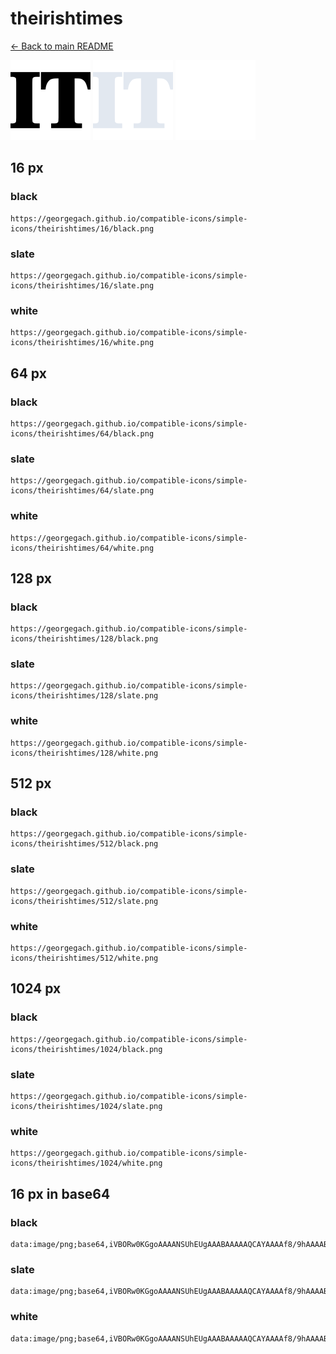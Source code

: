 # theirishtimes

[← Back to main README](../../README.md)


<img src="./128/black.png" width="128" alt="theirishtimes black icon" />
<img src="./128/slate.png" width="128" alt="theirishtimes slate icon" />
<img src="./128/white.png" width="128" alt="theirishtimes white icon" />

## 16 px

### black
```
https://georgegach.github.io/compatible-icons/simple-icons/theirishtimes/16/black.png
```

### slate
```
https://georgegach.github.io/compatible-icons/simple-icons/theirishtimes/16/slate.png
```

### white
```
https://georgegach.github.io/compatible-icons/simple-icons/theirishtimes/16/white.png
```

## 64 px

### black
```
https://georgegach.github.io/compatible-icons/simple-icons/theirishtimes/64/black.png
```

### slate
```
https://georgegach.github.io/compatible-icons/simple-icons/theirishtimes/64/slate.png
```

### white
```
https://georgegach.github.io/compatible-icons/simple-icons/theirishtimes/64/white.png
```

## 128 px

### black
```
https://georgegach.github.io/compatible-icons/simple-icons/theirishtimes/128/black.png
```

### slate
```
https://georgegach.github.io/compatible-icons/simple-icons/theirishtimes/128/slate.png
```

### white
```
https://georgegach.github.io/compatible-icons/simple-icons/theirishtimes/128/white.png
```

## 512 px

### black
```
https://georgegach.github.io/compatible-icons/simple-icons/theirishtimes/512/black.png
```

### slate
```
https://georgegach.github.io/compatible-icons/simple-icons/theirishtimes/512/slate.png
```

### white
```
https://georgegach.github.io/compatible-icons/simple-icons/theirishtimes/512/white.png
```

## 1024 px

### black
```
https://georgegach.github.io/compatible-icons/simple-icons/theirishtimes/1024/black.png
```

### slate
```
https://georgegach.github.io/compatible-icons/simple-icons/theirishtimes/1024/slate.png
```

### white
```
https://georgegach.github.io/compatible-icons/simple-icons/theirishtimes/1024/white.png
```

## 16 px in base64

### black
```
data:image/png;base64,iVBORw0KGgoAAAANSUhEUgAAABAAAAAQCAYAAAAf8/9hAAAABmJLR0QA/wD/AP+gvaeTAAAAvElEQVQ4jd3SMUpDQRQF0PPVMjY2FiKuwG0IguAuAkmjdXpXYOFGLLKAlHZCKkMQIakCKZJC+PBT/PdxkGGIVcALw7y5977HY7gcGhVeM/wMPZzvM2SIBZo4E9ziAytMMU/0Fd6SHsLUGfrBrfEU9WOivwd3he+jzEZ13F94Lmz+ifFJwXBd0Drc5zb4E/7pgNzHplyVCsfaIN3gNLgzLLVBgjsMcBHvGlttkDalKD9E/YLLX3qDkZ9QHRA7+mEpBAev3KUAAAAASUVORK5CYII=
```

### slate
```
data:image/png;base64,iVBORw0KGgoAAAANSUhEUgAAABAAAAAQCAYAAAAf8/9hAAAABmJLR0QA/wD/AP+gvaeTAAABG0lEQVQ4jd2QzUpCURSFv3W8BEGgNyK9QhoNg2ZNeoN+hEZNmwY9Qy8RQjTuGSp9gRr2BlFmpCaIBg0K79kNrGsUciGCoDU739577bUP/LXUbA9Ov0KPv5ZpRlI+zSAwi8+RDkARgKEL51zde6sKH5qpg5gGFt9nekg35n1RUuRK0ewRuP54fXyyMJ+tCebM23Epyi0bOkwii4dSPrsaG2tmvLoRtmTeXDAcEWvGwVR1UvSlYthAVg8mNZQL4Ura/eVCuO3SmtL0fwyUAPnht4+VLGFmps81d9fq7Rs+NyaZ3ebjYOPj2Wg/VTDtjN1ceN/p7912nyOAQMpsCq6SOuC9XwdqADK/JakLOhtFAEOVTPxyCbR+dPev6g16jmAU/2eRAQAAAABJRU5ErkJggg==
```

### white
```
data:image/png;base64,iVBORw0KGgoAAAANSUhEUgAAABAAAAAQCAYAAAAf8/9hAAAABmJLR0QA/wD/AP+gvaeTAAAAt0lEQVQ4jd2SMQoCMRBF/4ilvViIJ/AgguAtFGy0tvcEFl7EwgPYCHYLWymLiHYLtoLwbLIYJbvBQgR/k/Df5DMTRvq1DFgF/IOkhqRmNAEYAxee2gA9YA/kQApkHs+BXfGmCEm9gqHzrsDc3aceT5zXAW61QFN3d54kLUpnNztKWtcrCrqx8c1sEOrgI/1pQOhjfc9eSNkiebwPbD1+BkZAS6pYZTObuIClpPYbR9LMzJL4kN/WA/eqrjL1NtBAAAAAAElFTkSuQmCC
```

